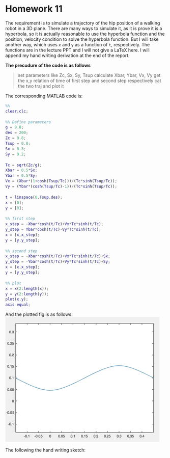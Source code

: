 # Homework 11

The requirement is to simulate a trajectory of the hip position of a walking robot in a 3D plane. There are many ways to simulate it, as it is prove it is a hyperbola, so it is actually reasonable to use the hyperbola function and the position, velocity condition to solve the hyperbola function. But I will take another way, which uses ```x``` and ```y``` as a function of ```t```, respectively. The functions are in the lecture PPT and I will not give a LaTeX here. I will append my hand writing derivation at the end of the report.

**The precudure of the code is as follows**
> set parameters like Zc, Sx, Sy, Tsup
> calculate Xbar, Ybar, Vx, Vy
> get the x,y relation of time of first step and second step respectively
> cat the two traj and plot it

The corresponding MATLAB code is:
```matlab
%% 
clear;clc;

%% Define parameters
g = 9.8;
des = 200;
Zc = 0.8;
Tsup = 0.8;
Sx = 0.3;
Sy = 0.2;

Tc = sqrt(Zc/g);
Xbar = 0.5*Sx;
Ybar = 0.5*Sy;
Vx = (Xbar*(1+cosh(Tsup/Tc)))/(Tc*sinh(Tsup/Tc));
Vy = (Ybar*(cosh(Tsup/Tc)-1))/(Tc*sinh(Tsup/Tc));

t = linspace(0,Tsup,des);
x = [0];
y = [0];

%% first step
x_step = -Xbar*cosh(t/Tc)+Vx*Tc*sinh(t/Tc);
y_step = Ybar*cosh(t/Tc)-Vy*Tc*sinh(t/Tc);
x = [x,x_step];
y = [y,y_step];

%% second step
x_step = -Xbar*cosh(t/Tc)+Vx*Tc*sinh(t/Tc)+Sx;
y_step = -Ybar*cosh(t/Tc)+Vy*Tc*sinh(t/Tc)+Sy;
x = [x,x_step];
y = [y,y_step];

%% plot
x = x(2:length(x));
y = y(2:length(y));
plot(x,y);
axis equal;
```

And the plotted fig is as follows:
![Fig](result.jpg)

The following the hand writing sketch: